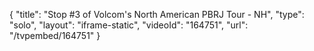 {
    "title": "Stop #3 of Volcom's North American PBRJ Tour - NH",
    "type": "solo",
    "layout": "iframe-static",
    "videoId": "164751",
    "url": "\/tvpembed\/164751"
}